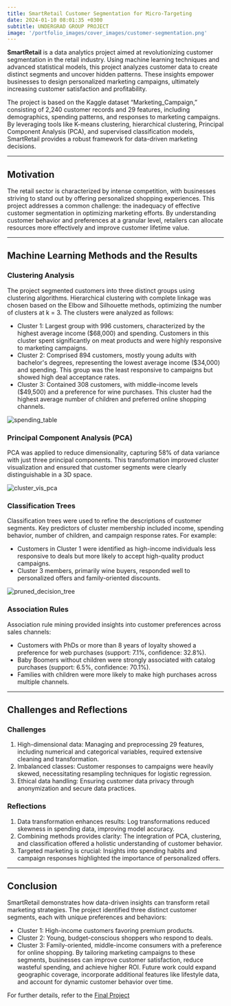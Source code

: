 ```yaml
---
title: SmartRetail Customer Segmentation for Micro-Targeting
date: 2024-01-10 08:01:35 +0300
subtitle: UNDERGRAD GROUP PROJECT
image: '/portfolio_images/cover_images/customer-segmentation.png'
---
```


**SmartRetail** is a data analytics project aimed at revolutionizing customer segmentation in the retail industry. Using machine learning techniques and advanced statistical models, this project analyzes customer data to create distinct segments and uncover hidden patterns. These insights empower businesses to design personalized marketing campaigns, ultimately increasing customer satisfaction and profitability.

The project is based on the Kaggle dataset “Marketing_Campaign,” consisting of 2,240 customer records and 29 features, including demographics, spending patterns, and responses to marketing campaigns. By leveraging tools like K-means clustering, hierarchical clustering, Principal Component Analysis (PCA), and supervised classification models, SmartRetail provides a robust framework for data-driven marketing decisions.

***

## Motivation

The retail sector is characterized by intense competition, with businesses striving to stand out by offering personalized shopping experiences. This project addresses a common challenge: the inadequacy of effective customer segmentation in optimizing marketing efforts. By understanding customer behavior and preferences at a granular level, retailers can allocate resources more effectively and improve customer lifetime value.

***

## Machine Learning Methods and the Results

### Clustering Analysis
The project segmented customers into three distinct groups using clustering algorithms. Hierarchical clustering with complete linkage was chosen based on the Elbow and Silhouette methods, optimizing the number of clusters at k = 3. The clusters were analyzed as follows:
- Cluster 1: Largest group with 996 customers, characterized by the highest average income ($68,000) and spending. Customers in this cluster spent significantly on meat products and were highly responsive to marketing campaigns.
- Cluster 2: Comprised 894 customers, mostly young adults with bachelor's degrees, representing the lowest average income ($34,000) and spending. This group was the least responsive to campaigns but showed high deal acceptance rates.
- Cluster 3: Contained 308 customers, with middle-income levels ($49,500) and a preference for wine purchases. This cluster had the highest average number of children and preferred online shopping channels.

<div class="gallery-box">
  <div class="gallery">
    <img src="/hilton_website/portfolio_images/customer_seg_image/spending_table.png" loading="lazy" alt="spending_table">
  </div>
</div>


### Principal Component Analysis (PCA)
PCA was applied to reduce dimensionality, capturing 58% of data variance with just three principal components. This transformation improved cluster visualization and ensured that customer segments were clearly distinguishable in a 3D space.

<div class="gallery-box">
  <div class="gallery">
    <img src="/hilton_website/portfolio_images/customer_seg_image/cluster_vis_pca.png" loading="lazy" alt="cluster_vis_pca">
  </div>
</div>


### Classification Trees
Classification trees were used to refine the descriptions of customer segments. Key predictors of cluster membership included income, spending behavior, number of children, and campaign response rates. For example:
* Customers in Cluster 1 were identified as high-income individuals less responsive to deals but more likely to accept high-quality product campaigns.
* Cluster 3 members, primarily wine buyers, responded well to personalized offers and family-oriented discounts.

<div class="gallery-box">
  <div class="gallery">
    <img src="/hilton_website/portfolio_images/customer_seg_image/pruned_decision_tree.png" loading="lazy" alt="pruned_decision_tree">
  </div>
</div>


### Association Rules
Association rule mining provided insights into customer preferences across sales channels:
* Customers with PhDs or more than 8 years of loyalty showed a preference for web purchases (support: 7.1%, confidence: 32.8%).
*  Baby Boomers without children were strongly associated with catalog purchases (support: 6.5%, confidence: 70.1%).
*  Families with children were more likely to make high purchases across multiple channels.

***

## Challenges and Reflections

### Challenges
1.	High-dimensional data: Managing and preprocessing 29 features, including numerical and categorical variables, required extensive cleaning and transformation.
2.	Imbalanced classes: Customer responses to campaigns were heavily skewed, necessitating resampling techniques for logistic regression.
3.	Ethical data handling: Ensuring customer data privacy through anonymization and secure data practices.

### Reflections
1.	Data transformation enhances results: Log transformations reduced skewness in spending data, improving model accuracy.
2.	Combining methods provides clarity: The integration of PCA, clustering, and classification offered a holistic understanding of customer behavior.
3.	Targeted marketing is crucial: Insights into spending habits and campaign responses highlighted the importance of personalized offers.

***

## Conclusion

SmartRetail demonstrates how data-driven insights can transform retail marketing strategies. The project identified three distinct customer segments, each with unique preferences and behaviors:
* Cluster 1: High-income customers favoring premium products.
* Cluster 2: Young, budget-conscious shoppers who respond to deals.
*  Cluster 3: Family-oriented, middle-income consumers with a preference for online shopping.
By tailoring marketing campaigns to these segments, businesses can improve customer satisfaction, reduce wasteful spending, and achieve higher ROI. Future work could expand geographic coverage, incorporate additional features like lifestyle data, and account for dynamic customer behavior over time.

For further details, refer to the [Final Project](Final-Project-Report.pdf)
